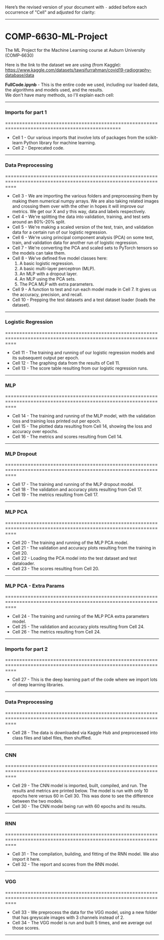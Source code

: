 Here’s the revised version of your document with `-` added before each occurrence of "Cell" and adjusted for clarity:

---

# COMP-6630-ML-Project  
The ML Project for the Machine Learning course at Auburn University (COMP-6630)  

Here is the link to the dataset we are using (from Kaggle):  
https://www.kaggle.com/datasets/tawsifurrahman/covid19-radiography-database/data  

**FullCode.ipynb** - This is the entire code we used, including our loaded data, the algorithms and models used, and the results.  
We don't have many methods, so I'll explain each cell:  

---

### Imports for part 1  
===============================================================================================

- Cell 1 - Our various imports that involve lots of packages from the scikit-learn Python library for machine learning.  
- Cell 2 - Deprecated code.  

---

### Data Preprocessing  
================================================================================================================  

- Cell 3 - We are importing the various folders and preprocessing them by making them numerical numpy arrays. We are also taking related images and crossing them over with the other in hopes it will improve our metrics. We get our X and y this way, data and labels respectively.  
- Cell 4 - We're splitting the data into validation, training, and test sets around an 80%-20% split.  
- Cell 5 - We're making a scaled version of the test, train, and validation data for a certain run of our logistic regression.  
- Cell 6 - We're using principal component analysis (PCA) on some test, train, and validation data for another run of logistic regression.  
- Cell 7 - We're converting the PCA and scaled sets to PyTorch tensors so the models can take them.  
- Cell 8 - We've defined five model classes here:  
  1. A basic logistic regression.  
  2. A basic multi-layer perceptron (MLP).  
  3. An MLP with a dropout layer.  
  4. An MLP using the PCA sets.  
  5. The PCA MLP with extra parameters.  
- Cell 9 - A function to test and run each model made in Cell 7. It gives us the accuracy, precision, and recall.  
- Cell 10 - Prepping the test datasets and a test dataset loader (loads the dataset).  

---

### Logistic Regression  
================================================================================================================  

- Cell 11 - The training and running of our logistic regression models and its subsequent output per epoch.  
- Cell 12 - The graphing data from the results of Cell 11.  
- Cell 13 - The score table resulting from our logistic regression runs.  

---

### MLP  
================================================================================================================  

- Cell 14 - The training and running of the MLP model, with the validation loss and training loss printed out per epoch.  
- Cell 15 - The plotted data resulting from Cell 14, showing the loss and accuracy over epochs.  
- Cell 16 - The metrics and scores resulting from Cell 14.  

---

### MLP Dropout  
================================================================================================================  

- Cell 17 - The training and running of the MLP dropout model.  
- Cell 18 - The validation and accuracy plots resulting from Cell 17.  
- Cell 19 - The metrics resulting from Cell 17.  

---

### MLP PCA  
================================================================================================================  

- Cell 20 - The training and running of the MLP PCA model.  
- Cell 21 - The validation and accuracy plots resulting from the training in Cell 20.  
- Cell 22 - Loading the PCA model into the test dataset and test dataloader.  
- Cell 23 - The scores resulting from Cell 20.  

---

### MLP PCA - Extra Params  
================================================================================================================  

- Cell 24 - The training and running of the MLP PCA extra parameters model.  
- Cell 25 - The validation and accuracy plots resulting from Cell 24.  
- Cell 26 - The metrics resulting from Cell 24.  

---

### Imports for part 2  
================================================================================================================  

- Cell 27 - This is the deep learning part of the code where we import lots of deep learning libraries.  

---

### Data Preprocessing  
================================================================================================================  

- Cell 28 - The data is downloaded via Kaggle Hub and preprocessed into class files and label files, then shuffled.  

---

### CNN  
================================================================================================================  

- Cell 29 - The CNN model is imported, built, compiled, and run. The results and metrics are printed below. The model is run with only 10 epochs here versus 60 in Cell 30. This was done to see the difference between the two models.  
- Cell 30 - The CNN model being run with 60 epochs and its results.  

---

### RNN  
================================================================================================================  

- Cell 31 - The compilation, building, and fitting of the RNN model. We also import it here.  
- Cell 32 - The report and scores from the RNN model.  

---

### VGG  
================================================================================================================  

- Cell 33 - We preprocess the data for the VGG model, using a new folder that has greyscale images with 3 channels instead of 2.  
- Cell 34 - The VGG model is run and built 5 times, and we average out those scores.  

--- 
